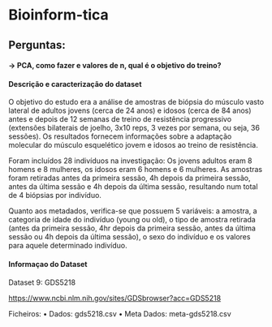 # Bioinform-tica

## Perguntas:

#### -> PCA, como fazer e  valores de n, qual é o objetivo do treino?


#### Descrição e caracterização do dataset

O objetivo do estudo era a análise de amostras de biópsia do músculo vasto lateral de adultos jovens (cerca de 24 anos) e idosos (cerca de 84 anos) antes e depois de 12 semanas de treino de resistência progressivo (extensões bilaterais de joelho, 3x10 reps, 3 vezes por semana, ou seja, 36 sessões). Os resultados fornecem informações sobre a adaptação molecular do músculo esquelético jovem e idosos ao treino de resistência.

Foram incluídos 28 indivíduos na investigação: Os jovens adultos eram 8 homens e 8 mulheres, os idosos eram 6 homens e 6 mulheres. As amostras foram retiradas antes da primeira sessão, 4h depois da primeira sessão, antes da última sessão e 4h depois da última sessão, resultando num total de 4 biópsias por indivíduo.

Quanto aos metadados, verifica-se que possuem 5 variáveis: a amostra, a categoria de idade do indivíduo (young ou old), o tipo de amostra retirada (antes da primeira sessão, 4hr depois da primeira sessão, antes da última sessão ou 4h depois da última sessão), o sexo do indivíduo e os valores para aquele determinado indivíduo.

#### Informaçao do Dataset

Dataset 9: GDS5218

https://www.ncbi.nlm.nih.gov/sites/GDSbrowser?acc=GDS5218

Ficheiros:
• Dados: gds5218.csv
• Meta Dados: meta-gds5218.csv


### 




